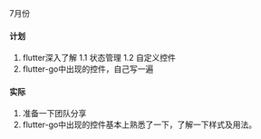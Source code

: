7月份
#### 计划
1. flutter深入了解
    1.1 状态管理
    1.2 自定义控件
2. flutter-go中出现的控件，自己写一遍

#### 实际
1. 准备一下团队分享
2. flutter-go中出现的控件基本上熟悉了一下，了解一下样式及用法。